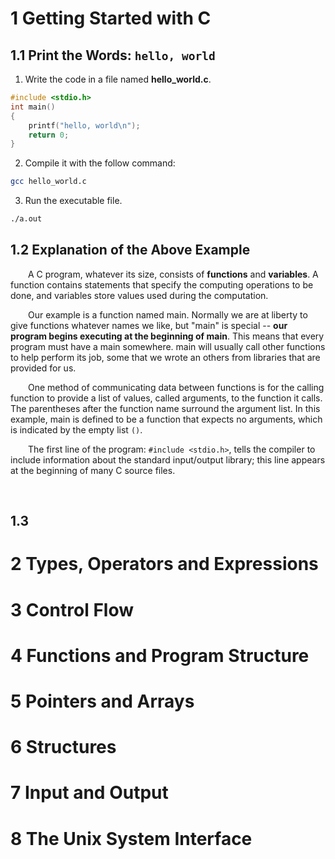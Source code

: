 # 1 Getting Started with C

## 1.1 Print the Words: `hello, world`

1. Write the code in a file named **hello_world.c**.

```c
#include <stdio.h>
int main()
{
    printf("hello, world\n");
    return 0;
}
```

2. Compile it with the follow command:

```bash
gcc hello_world.c
```

3. Run the executable file.

```bash
./a.out
```

## 1.2 Explanation of the Above Example

&emsp;&emsp;A C program, whatever its size, consists of **functions** and **variables**. A function contains statements that specify the computing operations to be done, and variables store values used during the computation.

&emsp;&emsp;Our example is a function named main. Normally we are at liberty to give functions whatever names we like, but "main" is special -- **our program begins executing at the beginning of main**. This means that every program must have a main somewhere. main will usually call other functions to help perform its job, some that we wrote an others from libraries that are provided for us.

&emsp;&emsp;One method of communicating data between functions is for the calling function to provide a list of values, called arguments, to the function it calls. The parentheses after the function name surround the argument list. In this example, main is defined to be a function that expects no arguments, which is indicated by the empty list `()`.

&emsp;&emsp;The first line of the program: `#include <stdio.h>`, tells the compiler to include information about the standard input/output library; this line appears at the beginning of many C source files.

&emsp;&emsp;

## 1.3

# 2 Types, Operators and Expressions

# 3 Control Flow

# 4 Functions and Program Structure

# 5 Pointers and Arrays

# 6 Structures

# 7 Input and Output

# 8 The Unix System Interface
